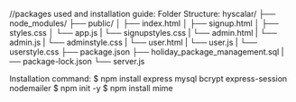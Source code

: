 //packages used and installation guide:
Folder Structure:
hyscalar/
  ├── node_modules/
  ├── public/
  │   ├── index.html
  │   ├── signup.html
  │   ├── styles.css
  │   └── app.js
  |   └── signupstyles.css
  |   └── admin.html
  |   └── admin.js
  |   └── adminstyle.css
  |   └── user.html
  |   └── user.js
  |   └── userstyle.css
  ├── package.json
  ├── holiday_package_management.sql
  |── package-lock.json
  └── server.js

  Installation command:
  $ npm install express mysql bcrypt express-session nodemailer
  $ npm init -y
  $ npm install mime
